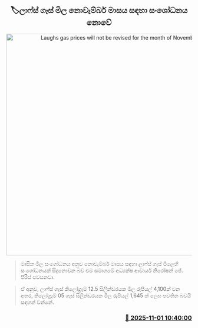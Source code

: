 <p align='center'><b><h2 align='center' title='Laughs gas prices will not be revised for the month of November'>🏷ලාෆ්ස් ගෑස් මිල නොවැම්බර් මාසය සඳහා සංශෝධනය නොවේ</h2></b></p>
<p align='center'><img src='https://helakuru.sgp1.cdn.digitaloceanspaces.com/esana/images/lib/laugfs-gas[1].jpg' width='600' alt='Laughs gas prices will not be revised for the month of November'></p>

> මාසික මිල සංශෝධනය අනුව නොවැම්බර් මාසය සඳහා ලාෆ්ස් ගෑස් මිලෙහි සංශෝධනයක් සිදුනොවන බව එම සමාගමේ අධ්‍යක්ෂ ආචාර්ය නිරෝෂන් ජේ. පීරිස් පවසනවා.

> ඒ අනුව, ලාෆ්ස් ගෑස් කිලෝග්‍රෑම් 12.5 සිලින්ඩරයක මිල රුපියල් 4,100ක් වන අතර, කිලෝග්‍රෑම් 05 ගෑස් සිලින්ඩරයක මිල රුපියල් 1,645 ක් ලෙස පවතින බවයි සඳහන් වන්නේ.



<h3 align='right'><a href='https://www.helakuru.lk/esana/p/115004/'>📅 2025-11-01 10:40:00</a></h3>
